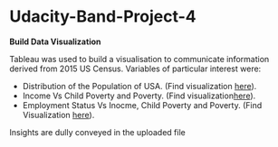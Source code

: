 # Udacity-Band-Project-4

**Build Data Visualization**

Tableau was used to  build  a visualisation to communicate  information derived from 2015 US Census.
Variables  of particular interest were:
- Distribution of the Population of USA. (Find visualization [here](https://public.tableau.com/app/profile/eric.otu/viz/EmploymentStatusVsChildPovertyPovertyandIncome/PopulationDashboard?publish=yes)).
- Income Vs Child Poverty and Poverty. (Find visualization[here](https://public.tableau.com/app/profile/eric.otu/viz/EmploymentStatusVsChildPovertyPovertyandIncome/IncomeVsPovertyandChildPovertyStory?publish=yes)).
- Employment Status Vs Inocme, Child Poverty and Poverty. (Find Visualization [here](https://public.tableau.com/app/profile/eric.otu/viz/EmploymentStatusVsChildPovertyPovertyandIncome/EmploymentStatusVsAvgChildPovertyAvgPovertyandIncome?publish=yes)).

Insights are dully conveyed in the uploaded file
